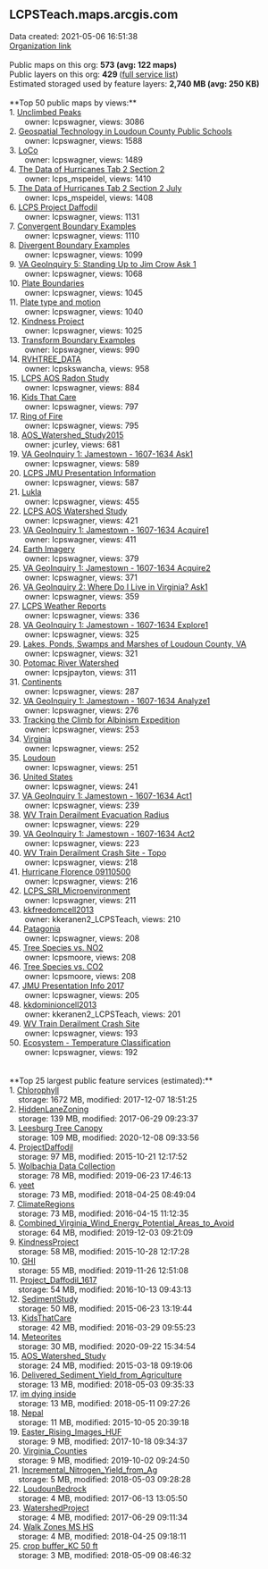 <h2>LCPSTeach.maps.arcgis.com</h2> Data created: 2021-05-06 16:51:38 <br /><a target='new' href='https://LCPSTeach.maps.arcgis.com'>Organization link</a><br /><br />Public maps on this org: <b>573 (avg: 122 maps)</b><br />Public layers on this org: <b>429 </b>(<a target='new' href='https://services.arcgis.com/OKNnwEOcvx5lXPqr/ArcGIS/rest/services'>full service list</a>)<br />Estimated storaged used by feature layers: <b>2,740 MB (avg: 250 KB)</b><br /><br />**Top 50 public maps by views:**<br />  1. <a target='new' href='https://www.arcgis.com/home/item.html?id=da3767df8f404aeca28497d784344437'>Unclimbed Peaks</a> <br />  &nbsp;&nbsp;&nbsp;&nbsp; &nbsp;&nbsp;owner: lcpswagner, views: 3086<br />  2. <a target='new' href='https://www.arcgis.com/home/item.html?id=70daccbefc294aa4a54dc1c6aaae1c4c'>Geospatial Technology in Loudoun County Public Schools</a> <br />  &nbsp;&nbsp;&nbsp;&nbsp; &nbsp;&nbsp;owner: lcpswagner, views: 1588<br />  3. <a target='new' href='https://www.arcgis.com/home/item.html?id=a2c0787fd9304b2590bde6e3ab825396'>LoCo</a> <br />  &nbsp;&nbsp;&nbsp;&nbsp; &nbsp;&nbsp;owner: lcpswagner, views: 1489<br />  4. <a target='new' href='https://www.arcgis.com/home/item.html?id=f8345d2049fa49b5aaa6fb8633dede6c'>The Data of Hurricanes Tab 2 Section 2</a> <br />  &nbsp;&nbsp;&nbsp;&nbsp; &nbsp;&nbsp;owner: lcps_mspeidel, views: 1410<br />  5. <a target='new' href='https://www.arcgis.com/home/item.html?id=52d0202cf7d9472a93047f2126d8d01c'>The Data of Hurricanes Tab 2 Section 2 July</a> <br />  &nbsp;&nbsp;&nbsp;&nbsp; &nbsp;&nbsp;owner: lcps_mspeidel, views: 1408<br />  6. <a target='new' href='https://www.arcgis.com/home/item.html?id=d87889dbcd8f4703ba2e444a7784fe81'>LCPS Project Daffodil</a> <br />  &nbsp;&nbsp;&nbsp;&nbsp; &nbsp;&nbsp;owner: lcpswagner, views: 1131<br />  7. <a target='new' href='https://www.arcgis.com/home/item.html?id=acbaa864bbcb40a494197a2f944429fb'>Convergent Boundary Examples</a> <br />  &nbsp;&nbsp;&nbsp;&nbsp; &nbsp;&nbsp;owner: lcpswagner, views: 1110<br />  8. <a target='new' href='https://www.arcgis.com/home/item.html?id=ad4dacb17b094d9cb2abbe74ddaf5ad8'>Divergent Boundary Examples</a> <br />  &nbsp;&nbsp;&nbsp;&nbsp; &nbsp;&nbsp;owner: lcpswagner, views: 1099<br />  9. <a target='new' href='https://www.arcgis.com/home/item.html?id=6ff23a4f8bd3481dbdd95f8b01b44310'>VA GeoInquiry 5: Standing Up to Jim Crow Ask 1</a> <br />  &nbsp;&nbsp;&nbsp;&nbsp; &nbsp;&nbsp;owner: lcpswagner, views: 1068<br />  10. <a target='new' href='https://www.arcgis.com/home/item.html?id=60711f63ed5b4c0b9f58949f8245aa94'>Plate Boundaries</a> <br />  &nbsp;&nbsp;&nbsp;&nbsp; &nbsp;&nbsp;owner: lcpswagner, views: 1045<br />  11. <a target='new' href='https://www.arcgis.com/home/item.html?id=4ff2490043484da390079476dce799ac'>Plate type and motion</a> <br />  &nbsp;&nbsp;&nbsp;&nbsp; &nbsp;&nbsp;owner: lcpswagner, views: 1040<br />  12. <a target='new' href='https://www.arcgis.com/home/item.html?id=c704a238c4bf4165a5b51d88e3949520'>Kindness Project</a> <br />  &nbsp;&nbsp;&nbsp;&nbsp; &nbsp;&nbsp;owner: lcpswagner, views: 1025<br />  13. <a target='new' href='https://www.arcgis.com/home/item.html?id=6bd1b0f56bbe44d1803d548c1fde25fc'>Transform Boundary Examples</a> <br />  &nbsp;&nbsp;&nbsp;&nbsp; &nbsp;&nbsp;owner: lcpswagner, views: 990<br />  14. <a target='new' href='https://www.arcgis.com/home/item.html?id=ba572013ff064486a8bbbdde07569448'>RVHTREE_DATA</a> <br />  &nbsp;&nbsp;&nbsp;&nbsp; &nbsp;&nbsp;owner: lcpskswancha, views: 958<br />  15. <a target='new' href='https://www.arcgis.com/home/item.html?id=775af406b96e4530a829e3ca0d508f85'>LCPS AOS Radon Study</a> <br />  &nbsp;&nbsp;&nbsp;&nbsp; &nbsp;&nbsp;owner: lcpswagner, views: 884<br />  16. <a target='new' href='https://www.arcgis.com/home/item.html?id=2dba885c4fe14d49a5cb4ad750caf1c1'>Kids That Care</a> <br />  &nbsp;&nbsp;&nbsp;&nbsp; &nbsp;&nbsp;owner: lcpswagner, views: 797<br />  17. <a target='new' href='https://www.arcgis.com/home/item.html?id=0c9204df840547c591763de16266b822'>Ring of Fire</a> <br />  &nbsp;&nbsp;&nbsp;&nbsp; &nbsp;&nbsp;owner: lcpswagner, views: 795<br />  18. <a target='new' href='https://www.arcgis.com/home/item.html?id=a8a70fb3432249cd9fac92df019dd300'>AOS_Watershed_Study2015</a> <br />  &nbsp;&nbsp;&nbsp;&nbsp; &nbsp;&nbsp;owner: jcurley, views: 681<br />  19. <a target='new' href='https://www.arcgis.com/home/item.html?id=b7c6119bddbc4fdba399d1ba912d524b'>VA GeoInquiry 1: Jamestown - 1607-1634 Ask1</a> <br />  &nbsp;&nbsp;&nbsp;&nbsp; &nbsp;&nbsp;owner: lcpswagner, views: 589<br />  20. <a target='new' href='https://www.arcgis.com/home/item.html?id=7d511ab5748f4305b04e4b105a5ced92'>LCPS JMU Presentation Information</a> <br />  &nbsp;&nbsp;&nbsp;&nbsp; &nbsp;&nbsp;owner: lcpswagner, views: 587<br />  21. <a target='new' href='https://www.arcgis.com/home/item.html?id=644a605638e94bdbad93499ff22dd1da'>Lukla</a> <br />  &nbsp;&nbsp;&nbsp;&nbsp; &nbsp;&nbsp;owner: lcpswagner, views: 455<br />  22. <a target='new' href='https://www.arcgis.com/home/item.html?id=3431966c362b455c8d77f09a8ebf8dd0'>LCPS AOS Watershed Study</a> <br />  &nbsp;&nbsp;&nbsp;&nbsp; &nbsp;&nbsp;owner: lcpswagner, views: 421<br />  23. <a target='new' href='https://www.arcgis.com/home/item.html?id=822f336b7c4b49908da75bf76bc935e2'>VA GeoInquiry 1: Jamestown - 1607-1634 Acquire1</a> <br />  &nbsp;&nbsp;&nbsp;&nbsp; &nbsp;&nbsp;owner: lcpswagner, views: 411<br />  24. <a target='new' href='https://www.arcgis.com/home/item.html?id=cacdc8871d8c41af8bff4fd3c9347cc7'>Earth Imagery</a> <br />  &nbsp;&nbsp;&nbsp;&nbsp; &nbsp;&nbsp;owner: lcpswagner, views: 379<br />  25. <a target='new' href='https://www.arcgis.com/home/item.html?id=15d9f0e8871c463c86cf4449ff955103'>VA GeoInquiry 1: Jamestown - 1607-1634 Acquire2</a> <br />  &nbsp;&nbsp;&nbsp;&nbsp; &nbsp;&nbsp;owner: lcpswagner, views: 371<br />  26. <a target='new' href='https://www.arcgis.com/home/item.html?id=70e7cfaf040b4225bed698f8f9877c95'>VA GeoInquiry 2: Where Do I Live in Virginia? Ask1</a> <br />  &nbsp;&nbsp;&nbsp;&nbsp; &nbsp;&nbsp;owner: lcpswagner, views: 359<br />  27. <a target='new' href='https://www.arcgis.com/home/item.html?id=5e9d55fd2b0d45ca9ba3e415221d1677'>LCPS Weather Reports</a> <br />  &nbsp;&nbsp;&nbsp;&nbsp; &nbsp;&nbsp;owner: lcpswagner, views: 336<br />  28. <a target='new' href='https://www.arcgis.com/home/item.html?id=e0bd400410394c6ca80454cc95a3d327'>VA GeoInquiry 1: Jamestown - 1607-1634 Explore1</a> <br />  &nbsp;&nbsp;&nbsp;&nbsp; &nbsp;&nbsp;owner: lcpswagner, views: 325<br />  29. <a target='new' href='https://www.arcgis.com/home/item.html?id=4f6ffea4cd594964b57514cede50e36c'>Lakes, Ponds, Swamps and Marshes of Loudoun County, VA</a> <br />  &nbsp;&nbsp;&nbsp;&nbsp; &nbsp;&nbsp;owner: lcpswagner, views: 321<br />  30. <a target='new' href='https://www.arcgis.com/home/item.html?id=266c700e89bb44d489654d36b305cf2d'>Potomac River Watershed</a> <br />  &nbsp;&nbsp;&nbsp;&nbsp; &nbsp;&nbsp;owner: lcpsjpayton, views: 311<br />  31. <a target='new' href='https://www.arcgis.com/home/item.html?id=c35c175033754d0092b2c05c9943a7b9'>Continents</a> <br />  &nbsp;&nbsp;&nbsp;&nbsp; &nbsp;&nbsp;owner: lcpswagner, views: 287<br />  32. <a target='new' href='https://www.arcgis.com/home/item.html?id=8dc0a69def1c45558f4bccdc819f4007'>VA GeoInquiry 1: Jamestown - 1607-1634 Analyze1</a> <br />  &nbsp;&nbsp;&nbsp;&nbsp; &nbsp;&nbsp;owner: lcpswagner, views: 276<br />  33. <a target='new' href='https://www.arcgis.com/home/item.html?id=f445d62e994d4d85a33690b06e2169ee'>Tracking the Climb for Albinism Expedition</a> <br />  &nbsp;&nbsp;&nbsp;&nbsp; &nbsp;&nbsp;owner: lcpswagner, views: 253<br />  34. <a target='new' href='https://www.arcgis.com/home/item.html?id=cb18b26589694901be2d5570fa33d810'>Virginia</a> <br />  &nbsp;&nbsp;&nbsp;&nbsp; &nbsp;&nbsp;owner: lcpswagner, views: 252<br />  35. <a target='new' href='https://www.arcgis.com/home/item.html?id=a4ad1a44814148eca8495e05e343ed37'>Loudoun</a> <br />  &nbsp;&nbsp;&nbsp;&nbsp; &nbsp;&nbsp;owner: lcpswagner, views: 251<br />  36. <a target='new' href='https://www.arcgis.com/home/item.html?id=0109b359603945d6b4668638ff124805'>United States</a> <br />  &nbsp;&nbsp;&nbsp;&nbsp; &nbsp;&nbsp;owner: lcpswagner, views: 241<br />  37. <a target='new' href='https://www.arcgis.com/home/item.html?id=1f1d69967ffc4c068da3b7bfa03464cc'>VA GeoInquiry 1: Jamestown - 1607-1634 Act1</a> <br />  &nbsp;&nbsp;&nbsp;&nbsp; &nbsp;&nbsp;owner: lcpswagner, views: 239<br />  38. <a target='new' href='https://www.arcgis.com/home/item.html?id=7b0a0abc72ad4f18ad41829aebbbbdf2'>WV Train Derailment Evacuation Radius</a> <br />  &nbsp;&nbsp;&nbsp;&nbsp; &nbsp;&nbsp;owner: lcpswagner, views: 229<br />  39. <a target='new' href='https://www.arcgis.com/home/item.html?id=fe6182d49a364e58bf1817af10998dfd'>VA GeoInquiry 1: Jamestown - 1607-1634 Act2</a> <br />  &nbsp;&nbsp;&nbsp;&nbsp; &nbsp;&nbsp;owner: lcpswagner, views: 223<br />  40. <a target='new' href='https://www.arcgis.com/home/item.html?id=280c20b9375f404ab11bc1093fc8cdb0'>WV Train Derailment Crash Site - Topo</a> <br />  &nbsp;&nbsp;&nbsp;&nbsp; &nbsp;&nbsp;owner: lcpswagner, views: 218<br />  41. <a target='new' href='https://www.arcgis.com/home/item.html?id=299c7359ec73478aa506585b37868406'>Hurricane Florence 09110500</a> <br />  &nbsp;&nbsp;&nbsp;&nbsp; &nbsp;&nbsp;owner: lcpswagner, views: 216<br />  42. <a target='new' href='https://www.arcgis.com/home/item.html?id=6e4604dbed3243c993a214b715379b92'>LCPS_SRI_Microenvironment</a> <br />  &nbsp;&nbsp;&nbsp;&nbsp; &nbsp;&nbsp;owner: lcpswagner, views: 211<br />  43. <a target='new' href='https://www.arcgis.com/home/item.html?id=cae0aa857b834d7dae82501444aaab3d'>kkfreedomcell2013</a> <br />  &nbsp;&nbsp;&nbsp;&nbsp; &nbsp;&nbsp;owner: kkeranen2_LCPSTeach, views: 210<br />  44. <a target='new' href='https://www.arcgis.com/home/item.html?id=91a56bdc78c2451989a86b8bd68b775d'>Patagonia</a> <br />  &nbsp;&nbsp;&nbsp;&nbsp; &nbsp;&nbsp;owner: lcpswagner, views: 208<br />  45. <a target='new' href='https://www.arcgis.com/home/item.html?id=252705c37ee649079ad8ed996a086363'>Tree Species vs. NO2</a> <br />  &nbsp;&nbsp;&nbsp;&nbsp; &nbsp;&nbsp;owner: lcpsmoore, views: 208<br />  46. <a target='new' href='https://www.arcgis.com/home/item.html?id=0961d1ee0b4c40189493f77edefd6e82'>Tree Species vs. CO2</a> <br />  &nbsp;&nbsp;&nbsp;&nbsp; &nbsp;&nbsp;owner: lcpsmoore, views: 208<br />  47. <a target='new' href='https://www.arcgis.com/home/item.html?id=6ca647afa35246ef9777b9343e2cb4e2'>JMU Presentation Info 2017</a> <br />  &nbsp;&nbsp;&nbsp;&nbsp; &nbsp;&nbsp;owner: lcpswagner, views: 205<br />  48. <a target='new' href='https://www.arcgis.com/home/item.html?id=8300e92e28534b93aec954f7e848665b'>kkdominioncell2013</a> <br />  &nbsp;&nbsp;&nbsp;&nbsp; &nbsp;&nbsp;owner: kkeranen2_LCPSTeach, views: 201<br />  49. <a target='new' href='https://www.arcgis.com/home/item.html?id=897629136a484e16a478aaf9822527c8'>WV Train Derailment Crash Site</a> <br />  &nbsp;&nbsp;&nbsp;&nbsp; &nbsp;&nbsp;owner: lcpswagner, views: 193<br />  50. <a target='new' href='https://www.arcgis.com/home/item.html?id=15371b96da2f444495adab5ae3dfe950'>Ecosystem - Temperature Classification</a> <br />  &nbsp;&nbsp;&nbsp;&nbsp; &nbsp;&nbsp;owner: lcpswagner, views: 192<br /><br /><br />**Top 25 largest public feature services (estimated):**<br /> 1. <a target='new' href='https://www.arcgis.com/home/item.html?id=ec9d7f33d152411d9b67b9f40a71da8c'>Chlorophyll</a><br /> &nbsp;&nbsp;&nbsp;&nbsp;storage: 1672 MB, modified: 2017-12-07 18:51:25<br /> 2. <a target='new' href='https://www.arcgis.com/home/item.html?id=26e586df8d834c1481eb9df6f5aa57df'>HiddenLaneZoning</a><br /> &nbsp;&nbsp;&nbsp;&nbsp;storage: 139 MB, modified: 2017-06-29 09:23:37<br /> 3. <a target='new' href='https://www.arcgis.com/home/item.html?id=012a417552084b0ebb35168c6ced6b1f'>Leesburg Tree Canopy</a><br /> &nbsp;&nbsp;&nbsp;&nbsp;storage: 109 MB, modified: 2020-12-08 09:33:56<br /> 4. <a target='new' href='https://www.arcgis.com/home/item.html?id=ef167c96887d4e19a040c189b4de0e40'>ProjectDaffodil</a><br /> &nbsp;&nbsp;&nbsp;&nbsp;storage: 97 MB, modified: 2015-10-21 12:17:52<br /> 5. <a target='new' href='https://www.arcgis.com/home/item.html?id=9d89897ab960440dabb3567b33f8fc63'>Wolbachia Data Collection</a><br /> &nbsp;&nbsp;&nbsp;&nbsp;storage: 78 MB, modified: 2019-06-23 17:46:13<br /> 6. <a target='new' href='https://www.arcgis.com/home/item.html?id=49b7fc870b6a4bbabe984674bf16462e'>yeet</a><br /> &nbsp;&nbsp;&nbsp;&nbsp;storage: 73 MB, modified: 2018-04-25 08:49:04<br /> 7. <a target='new' href='https://www.arcgis.com/home/item.html?id=99b93d877ae14116a6d7f7a948210834'>ClimateRegions</a><br /> &nbsp;&nbsp;&nbsp;&nbsp;storage: 73 MB, modified: 2016-04-15 11:12:35<br /> 8. <a target='new' href='https://www.arcgis.com/home/item.html?id=d55dd3c3db6e49a9ad5ef27f2fb3b3e4'>Combined_Virginia_Wind_Energy_Potential_Areas_to_Avoid</a><br /> &nbsp;&nbsp;&nbsp;&nbsp;storage: 64 MB, modified: 2019-12-03 09:21:09<br /> 9. <a target='new' href='https://www.arcgis.com/home/item.html?id=4ff4193c957e412ba5c0831faa6cf809'>KindnessProject</a><br /> &nbsp;&nbsp;&nbsp;&nbsp;storage: 58 MB, modified: 2015-10-28 12:17:28<br /> 10. <a target='new' href='https://www.arcgis.com/home/item.html?id=9c879e3341884facbed7abb750437ec8'>GHI</a><br /> &nbsp;&nbsp;&nbsp;&nbsp;storage: 55 MB, modified: 2019-11-26 12:51:08<br /> 11. <a target='new' href='https://www.arcgis.com/home/item.html?id=4c7e4aa6484d4546839eaec65a24adca'>Project_Daffodil_1617</a><br /> &nbsp;&nbsp;&nbsp;&nbsp;storage: 54 MB, modified: 2016-10-13 09:43:13<br /> 12. <a target='new' href='https://www.arcgis.com/home/item.html?id=4697bdec595d4380a69fe6b6a5441a16'>SedimentStudy</a><br /> &nbsp;&nbsp;&nbsp;&nbsp;storage: 50 MB, modified: 2015-06-23 13:19:44<br /> 13. <a target='new' href='https://www.arcgis.com/home/item.html?id=f71bf9ba6926467b858e1ca0a92780c6'>KidsThatCare</a><br /> &nbsp;&nbsp;&nbsp;&nbsp;storage: 42 MB, modified: 2016-03-29 09:55:23<br /> 14. <a target='new' href='https://www.arcgis.com/home/item.html?id=aadfb558f99e4be3bea2a9b35c2ee687'>Meteorites</a><br /> &nbsp;&nbsp;&nbsp;&nbsp;storage: 30 MB, modified: 2020-09-22 15:34:54<br /> 15. <a target='new' href='https://www.arcgis.com/home/item.html?id=fe341436c5a5437e8c46a57fd355bfa4'>AOS_Watershed_Study</a><br /> &nbsp;&nbsp;&nbsp;&nbsp;storage: 24 MB, modified: 2015-03-18 09:19:06<br /> 16. <a target='new' href='https://www.arcgis.com/home/item.html?id=54b343b1939a45cba7fec396449936ed'>Delivered_Sediment_Yield_from_Agriculture</a><br /> &nbsp;&nbsp;&nbsp;&nbsp;storage: 13 MB, modified: 2018-05-03 09:35:33<br /> 17. <a target='new' href='https://www.arcgis.com/home/item.html?id=65f023db12e84b339f95ee131281dd00'>im dying inside</a><br /> &nbsp;&nbsp;&nbsp;&nbsp;storage: 13 MB, modified: 2018-05-11 09:27:26<br /> 18. <a target='new' href='https://www.arcgis.com/home/item.html?id=76381b8866c54fa09e18c60adead14e5'>Nepal</a><br /> &nbsp;&nbsp;&nbsp;&nbsp;storage: 11 MB, modified: 2015-10-05 20:39:18<br /> 19. <a target='new' href='https://www.arcgis.com/home/item.html?id=111f8ee76f79475d8261db9c81bebe86'>Easter_Rising_Images_HUF</a><br /> &nbsp;&nbsp;&nbsp;&nbsp;storage: 9 MB, modified: 2017-10-18 09:34:37<br /> 20. <a target='new' href='https://www.arcgis.com/home/item.html?id=50e993e9d7b4414c908a0bc2448b8b35'>Virginia_Counties</a><br /> &nbsp;&nbsp;&nbsp;&nbsp;storage: 9 MB, modified: 2019-10-02 09:24:50<br /> 21. <a target='new' href='https://www.arcgis.com/home/item.html?id=995935ae1313493d8eaa112557b2e7a6'>Incremental_Nitrogen_Yield_from_Ag</a><br /> &nbsp;&nbsp;&nbsp;&nbsp;storage: 5 MB, modified: 2018-05-03 09:28:28<br /> 22. <a target='new' href='https://www.arcgis.com/home/item.html?id=9b4508a415d84c35950d24e4a3392df3'>LoudounBedrock</a><br /> &nbsp;&nbsp;&nbsp;&nbsp;storage: 4 MB, modified: 2017-06-13 13:05:50<br /> 23. <a target='new' href='https://www.arcgis.com/home/item.html?id=6f552e218289498883b3d75ecc0d451f'>WatershedProject</a><br /> &nbsp;&nbsp;&nbsp;&nbsp;storage: 4 MB, modified: 2017-06-29 09:11:34<br /> 24. <a target='new' href='https://www.arcgis.com/home/item.html?id=140237fdda4a458da11fdb1c4601fce5'>Walk Zones MS HS</a><br /> &nbsp;&nbsp;&nbsp;&nbsp;storage: 4 MB, modified: 2018-04-25 09:18:11<br /> 25. <a target='new' href='https://www.arcgis.com/home/item.html?id=d294aabe5a254c8f81f5145312b3a92d'>crop buffer_KC 50 ft</a><br /> &nbsp;&nbsp;&nbsp;&nbsp;storage: 3 MB, modified: 2018-05-09 08:46:32<br />